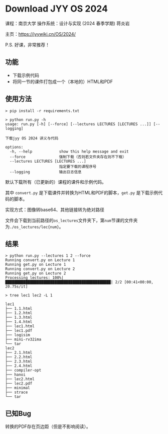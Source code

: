 # Download JYY OS 2024

课程：南京大学 操作系统：设计与实现 (2024 春季学期) 蒋炎岩

主页：https://jyywiki.cn/OS/2024/

P.S. 好课，非常推荐！

## 功能

- 下载示例代码
- 将同一节的课件打包成一个（本地的）HTML和PDF

## 使用方法

```shell
> pip install -r requirements.txt
```

```shell
> python run.py -h
usage: run.py [-h] [--force] [--lectures LECTURES [LECTURES ...]] [--logging]

下载jyy OS 2024 讲义与代码

options:
  -h, --help            show this help message and exit
  --force               强制下载（否则若文件夹存在则不下载）
  --lectures LECTURES [LECTURES ...]
                        指定要下载的课程序号
  --logging             输出日志信息
```

默认下载所有（已更新的）课程的课件和示例代码。

其中 `convert.py` 是下载课件并转换为HTML和PDF的脚本，`get.py` 是下载示例代码的脚本。

实现方式：图像转base64、其他链接转为绝对路径

文件会下载到当前路径的`os_lectures`文件夹下，第`num`节课的文件夹为`./os_lectures/lec{num}`。

## 结果

```shell
> python run.py --lectures 1 2 --force
Running convert.py on Lecture 1
Running get.py on Lecture 1
Running convert.py on Lecture 2
Running get.py on Lecture 2
Processing lectures: 100%|███████████████████████████████████████████████| 2/2 [00:41<00:00, 20.75s/it]

> tree lec1 lec2 -L 1

lec1
├── 1.1.html
├── 1.2.html
├── 1.3.html
├── 1.4.html
├── lec1.html
├── lec1.pdf
├── logisim
├── mini-rv32ima
└── tar
lec2
├── 2.1.html
├── 2.2.html
├── 2.3.html
├── 2.4.html
├── compiler-opt
├── hanoi
├── lec2.html
├── lec2.pdf
├── minimal
├── strace
└── tar
```

## 已知Bug

转换的PDF存在页边距（但是不影响阅读）。